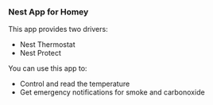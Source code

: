 ### Nest App for Homey

This app provides two drivers:

- Nest Thermostat
- Nest Protect

You can use this app to:

- Control and read the temperature
- Get emergency notifications for smoke and carbonoxide